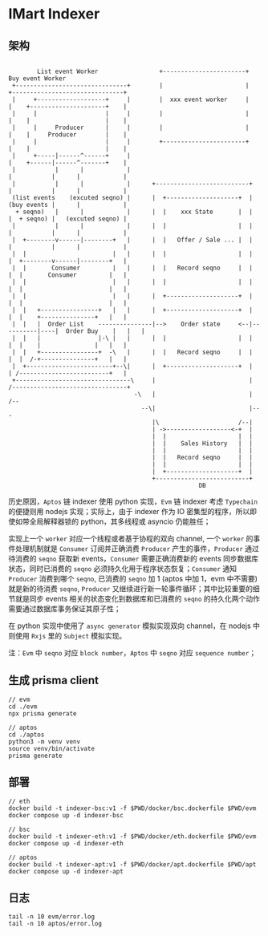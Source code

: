 # IMart Indexer

## 架构

```

        List event Worker                 +-----------------------+                 Buy event Worker
 +-------------------------------+        |                       |        +-------------------------------+
 |     +-------------------+     |        |  xxx event worker     |        |    +---------------------+    |
 |     |                   |     |        |                       |        |    |                     |    |
 |     |     Producer      |     |        |                       |        |    |     Producer        |    |
 |     |                   |     |        +-----------------------+        |    |                     |    |
 |     +-----|------^------+     |                                         |    +------|------^-------+    |
 |           |      |            |                                         |           |      |            |
 |           |      |            |      +--------------------------+       |           |      |            |
 (list events    (excuted seqno) |      |  +--------------------+  |       (buy events |      |            |
  + seqno)   |      |            |      |  |    xxx State       |  |       |  + seqno) |   (excuted seqno) |
 |           |      |            |      |  |                    |  |       |           |      |            |
 |  +--------v------|--------+   |      |  |   Offer / Sale ... |  |       |           |      |            |
 |  |                        |   |      |  |                    |  |       |  +--------v------|--------+   |
 |  |       Consumer         |   |      |  |   Record seqno     |  |       |  |       Consumer         |   |
 |  |                        |   |      |  |                    |  |       |  |                        |   |
 |  |                        |   |      |  +--------------------+  |       |  |                        |   |
 |  |   +----------------+   |   |      |  +--------------------+  |       |  |    +---------------+   |   |
 |  |   |  Order List    ---------------|-->    Order state     <--|----------|----|  Order Buy    |   |   |
 |  |   |                |-\ |   |      |  |                    |  |       |  |    |               |   |   |
 |  |   +----------------+  -\   |      |  |   Record seqno     |  |       |  |  /-+---------------+   |   |
 |  +------------------------+--\|      |  +--------------------+  |       | /-------------------------+   |
 +--------------------------------\     |                          |      /--------------------------------+
                                   -\   |                          |   /--
                                     --\|                          |---
                                        |\                      /--|
                                        | ->------------------<-+  |
                                        |  |                    |  |
                                        |  |    Sales History   |  |
                                        |  |                    |  |
                                        |  |   Record seqno     |  |
                                        |  |                    |  |
                                        |  +--------------------+  |
                                        +--------------------------+
                                                     DB
```

历史原因，`Aptos` 链 indexer 使用 python 实现，`Evm` 链 indexer 考虑 `Typechain` 的便捷则用 nodejs 实现；实际上，由于 indexer 作为 IO 密集型的程序，所以即使如带全局解释器锁的 python，其多线程或 asyncio 仍能胜任；

实现上一个 `worker` 对应一个线程或者基于协程的双向 channel, 一个 `worker` 的事件处理机制就是 `Consumer` 订阅并正确消费 `Producer` 产生的事件，`Producer` 通过待消费的 `seqno` 获取新 events，`Consumer` 需要正确消费新的 events 同步数据库状态，同时已消费的 `seqno` 必须持久化用于程序状态恢复；`Consumer` 通知 `Producer` 消费到哪个 `seqno`, 已消费的 `seqno` 加 1 (aptos 中加 1，evm 中不需要) 就是新的待消费 `seqno`, `Producer` 又继续进行新一轮事件循环；其中比较重要的细节就是同步 events 相关的状态变化到数据库和已消费的 `seqno` 的持久化两个动作需要通过数据库事务保证其原子性；

在 python 实现中使用了 `async generator` 模拟实现双向 channel，在 nodejs 中则使用 `Rxjs` 里的 `Subject` 模拟实现。

注：`Evm` 中 `seqno` 对应 `block number`，`Aptos` 中 `seqno` 对应 `sequence number`；

## 生成 prisma client

```
// evm
cd ./evm
npx prisma generate

// aptos
cd ./aptos
python3 -m venv venv
source venv/bin/activate
prisma generate
```

## 部署

```
// eth
docker build -t indexer-bsc:v1 -f $PWD/docker/bsc.dockerfile $PWD/evm
docker compose up -d indexer-bsc

// bsc
docker build -t indexer-eth:v1 -f $PWD/docker/eth.dockerfile $PWD/evm
docker compose up -d indexer-eth

// aptos
docker build -t indexer-apt:v1 -f $PWD/docker/apt.dockerfile $PWD/apt
docker compose up -d indexer-apt
```

## 日志

```
tail -n 10 evm/error.log
tail -n 10 aptos/error.log
```
